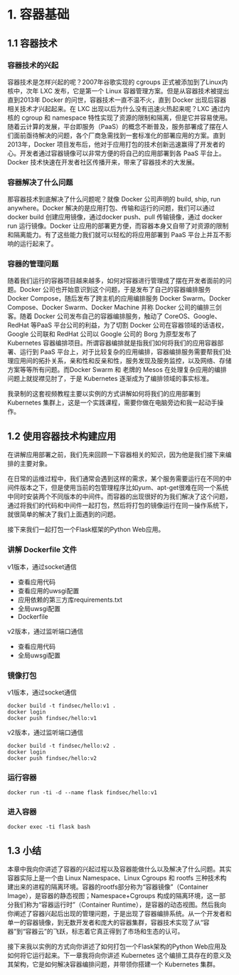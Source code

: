 # 1. 容器基础

## 1.1 容器技术

### 容器技术的兴起

容器技术是怎样兴起的呢？2007年谷歌实现的 cgroups 正式被添加到了Linux内核中，次年 LXC 发布，它是第一个 Linux 容器管理方案。但是从容器技术被提出直到2013年 Docker 的问世，容器技术一直不温不火，直到 Docker 出现后容器相关技术才兴起起来。在 LXC 出现以后为什么没有迅速火热起来呢？LXC 通过内核的 cgroup 和 namespace 特性实现了资源的限制和隔离，但是它并容易使用。随着云计算的发展，平台即服务（PaaS）的概念不断普及，服务部署成了摆在人们面前亟待解决的问题，各个厂商急需找到一套标准化的部署应用的方案。直到2013年，Docker 项目发布后，他对于应用打包的技术创新迅速赢得了开发者的心。开发者通过容器镜像可以非常方便的将自己的应用部署到各 PaaS 平台上。Docker 技术快速在开发者社区传播开来，带来了容器技术的大发展。

### 容器解决了什么问题

那容器技术到底解决了什么问题呢？就像 Docker 公司声明的 build, ship, run anywhere。Docker 解决的是应用打包、传输和运行的问题，我们可以通过 docker build 创建应用镜像，通过docker push、pull 传输镜像，通过 docker run 运行镜像。Docker 让应用的部署更方便，而容器本身又自带了对资源的限制和隔离能力。有了这些能力我们就可以轻松的将应用部署到 PaaS 平台上并互不影响的运行起来了。

### 容器的管理问题

随着我们运行的容器项目越来越多，如何对容器进行管理成了摆在开发者面前的问题。Docker 公司也开始意识到这个问题，于是发布了自己的容器编排服务 Docker Compose，随后发布了跨主机的应用编排服务 Docker Swarm。Docker Compose、Docker Swarm、Docker Machine 并称 Docker 公司的编排三剑客。随着 Docker 公司发布自己的容器编排服务，触动了 CoreOS、Google、RedHat 等PaaS 平台公司的利益，为了切割 Docker 公司在容器领域的话语权，Google 公司联和 RedHat 公司以 Google 公司的 Borg 为原型发布了 Kubernetes 容器编排项目。所谓容器编排就是指我们如何将我们的应用容器部署、运行到 PaaS 平台上，对于比较复杂的应用编排，容器编排服务需要帮我们处理应用间的拓扑关系，亲和性和反亲和性，服务发现及服务监控，以及网络、存储方案等等所有问题。而Docker Swarm 和 老牌的 Mesos 在处理复杂应用的编排问题上就捉襟见肘了，于是 Kubernetes 逐渐成为了编排领域的事实标准。

我录制的这套视频教程主要以实例的方式讲解如何将我们的应用部署到 Kubernetes 集群上，这是一个实践课程，需要你做在电脑旁边和我一起动手操作。

## 1.2 使用容器技术构建应用

在讲解应用部署之前，我们先来回顾一下容器相关的知识，因为他是我们接下来编排的主要对象。

在日常的运维过程中，我们通常会遇到这样的需求，某个服务需要运行在不同的中间件版本之下，但是使用当前的包管理程序比如yum、apt-get很难在同一个系统中同时安装两个不同版本的中间件。而容器的出现很好的为我们解决了这个问题，通过将我们的代码和中间件一起打包，然后将打包的镜像运行在同一操作系统下，就很简单的解决了我们上面遇到的问题。

接下来我们一起打包一个Flask框架的Python Web应用。

### 讲解 Dockerfile 文件

v1版本，通过socket通信

- 查看应用代码
- 查看应用的uwsgi配置
- 应用依赖的第三方库requirements.txt
- 全局uwsgi配置
- Dockerfile

v2版本，通过监听端口通信

- 查看应用代码
- 全局uwsgi配置

### 镜像打包

v1版本，通过socket通信

    docker build -t findsec/hello:v1 .
    docker login
    docker push findsec/hello:v1

v2版本，通过监听端口通信

    docker build -t findsec/hello:v2 .
    docker login
    docker push findsec/hello:v2

### 运行容器

    docker run -ti -d --name flask findsec/hello:v1

### 进入容器

    docker exec -ti flask bash

## 1.3 小结

本章中我向你讲述了容器的兴起过程以及容器能做什么以及解决了什么问题。其实容器实际上是一个由 Linux Namespace、Linux Cgroups 和 rootfs 三种技术构建出来的进程的隔离环境。容器的rootfs部分称为“容器镜像”（Container Image），是容器的静态视图；Namespace+Cgroups 构成的隔离环境，这一部分我们称为“容器运行时”（Container Runtime），是容器的动态视图。然后我向你阐述了容器兴起后出现的管理问题，于是出现了容器编排系统。从一个开发者和单一的容器镜像，到无数开发者和庞大的容器集群，容器技术实现了从“容器”到“容器云”的飞跃，标志着它真正得到了市场和生态的认可。

接下来我以实例的方式向你讲述了如何打包一个Flask架构的Python Web应用及如何将它运行起来。下一章我将向你讲述 Kubernetes 这个编排工具存在的意义及其架构，它是如何解决容器编排问题，并带领你搭建一个 Kubernetes 集群。
